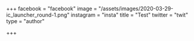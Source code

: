 +++
facebook = "facebook"
image = "/assets/images/2020-03-29-ic_launcher_round-1.png"
instagram = "insta"
title = "Test"
twitter = "twit"
type = "author"

+++
